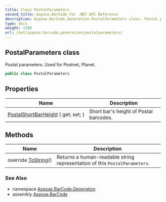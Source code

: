 ```yaml
---
title: Class PostalParameters
second_title: Aspose.BarCode for .NET API Reference
description: Aspose.BarCode.Generation.PostalParameters class. Postal parameters. Used for Postnet Planet
type: docs
weight: 1280
url: /net/aspose.barcode.generation/postalparameters/
---
```

## PostalParameters class

Postal parameters. Used for Postnet, Planet.

```csharp
public class PostalParameters
```

## Properties

| Name | Description |
| --- | --- |
| [PostalShortBarHeight](../../aspose.barcode.generation/postalparameters/postalshortbarheight/) { get; set; } | Short bar's height of Postal barcodes. |

## Methods

| Name | Description |
| --- | --- |
| override [ToString](../../aspose.barcode.generation/postalparameters/tostring/)() | Returns a human-readable string representation of this `PostalParameters`. |

### See Also

* namespace [Aspose.BarCode.Generation](../../aspose.barcode.generation/)
* assembly [Aspose.BarCode](../../)


